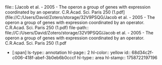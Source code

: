 file:: [Jacob et al. - 2005 - The operon a group of genes with expression coordinated by an operator. C.R.Acad. Sci. Paris 250 (1.pdf](file://C:/Users/David/Zotero/storage/32V9PSQG/Jacob et al. - 2005 - The operon a group of genes with expression coordinated by an operator. C.R.Acad. Sci. Paris 250 (1.pdf)
file-path:: file://C:/Users/David/Zotero/storage/32V9PSQG/Jacob et al. - 2005 - The operon a group of genes with expression coordinated by an operator. C.R.Acad. Sci. Paris 250 (1.pdf

- [:span]
  ls-type:: annotation
  hl-page:: 2
  hl-color:: yellow
  id:: 68d34c2f-c006-418f-abef-3b0eb6b0cccf
  hl-type:: area
  hl-stamp:: 1758722197196